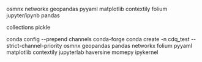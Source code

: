 osmnx
networkx
geopandas
pyyaml
matplotlib
contextily
folium
jupyter/ipynb
pandas


collections
pickle



conda config --prepend channels conda-forge
conda create -n cdq_test --strict-channel-priority osmnx geopandas pandas networkx folium pyyaml matplotlib contextily jupyterlab haversine momepy ipykernel